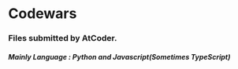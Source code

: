 # Codewars


### Files submitted by AtCoder.
##### Mainly Language : Python and Javascript(Sometimes TypeScript)
